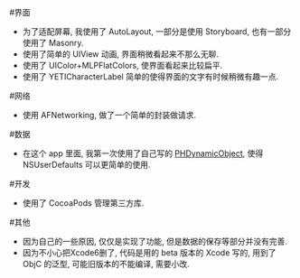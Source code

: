 #界面
* 为了适配屏幕, 我使用了 AutoLayout, 一部分是使用 Storyboard, 也有一部分使用了 Masonry.
* 使用了简单的 UIView 动画, 界面稍微看起来不那么无聊.
* 使用了 UIColor+MLPFlatColors, 使界面看起来比较扁平.
* 使用了 YETICharacterLabel 简单的使得界面的文字有时候稍微有趣一点.

#网络
* 使用 AFNetworking, 做了一个简单的封装做请求.

#数据
* 在这个 app 里面, 我第一次使用了自己写的 [PHDynamicObject][1], 使得 NSUserDefaults 可以更简单的使用.

#开发
* 使用了 CocoaPods 管理第三方库.

#其他
* 因为自己的一些原因, 仅仅是实现了功能, 但是数据的保存等部分并没有完善.
* 因为不小心把Xcode6删了, 代码是用的 beta 版本的 Xcode 写的, 用到了ObjC 的泛型, 可能旧版本的不能编译, 需要小改.

[1]:https://github.com/PhilCai1993/PHDynamicObject "PHDynamicObject"
